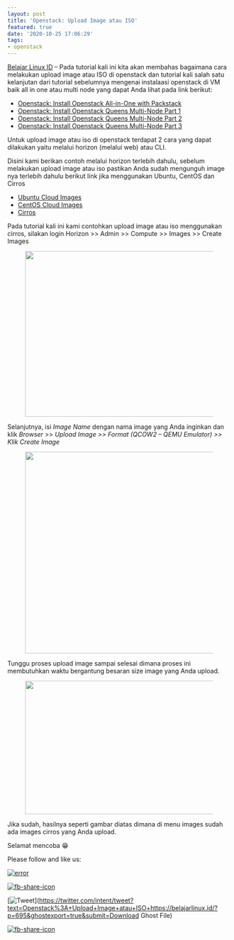 ```yaml
---
layout: post
title: 'Openstack: Upload Image atau ISO'
featured: true
date: '2020-10-25 17:06:29'
tags:
- openstack
---
```


[Belajar Linux ID](/) – Pada tutorial kali ini kita akan membahas bagaimana cara melakukan upload image atau ISO di openstack dan tutorial kali salah satu kelanjutan dari tutorial sebelumnya mengenai instalaasi openstack di VM baik all in one atau multi node yang dapat Anda lihat pada link berikut:

- [Openstack: Install Openstack All-in-One with Packstack](/openstack-02-install-openstack-all-in-one-with-packstack/)
- [Openstack: Install Openstack Queens Multi-Node Part 1](/openstack-install-openstack-queens-multi-node-part-1/)
- [Openstack: Install Openstack Queens Multi-Node Part 2](/openstack-install-openstack-queens-multi-node-part-2/)
- [Openstack: Install Openstack Queens Multi-Node Part 3](/openstack-install-openstack-queens-multi-node-part-3/)

Untuk upload image atau iso di openstack terdapat 2 cara yang dapat dilakukan yaitu melalui horizon (melalui web) atau CLI.

Disini kami berikan contoh melalui horizon terlebih dahulu, sebelum melakukan upload image atau iso pastikan Anda sudah mengunguh image nya terlebih dahulu berikut link jika menggunakan Ubuntu, CentOS dan Cirros

- [Ubuntu Cloud Images](https://cloud-images.ubuntu.com/)
- [CentOS Cloud Images](https://cloud.centos.org/centos/)
- [Cirros](https://download.cirros-cloud.net/)

Pada tutorial kali ini kami contohkan upload image atau iso menggunakan cirros, silakan login Horizon \>\> Admin \>\> Compute \>\> Images \>\> Create Images

<figure class="wp-block-image size-large"><img loading="lazy" width="1024" height="374" src="/content/images/wordpress/2020/10/1-2-1024x374.png" alt="" class="wp-image-696" srcset="/content/images/wordpress/2020/10/1-2-1024x374.png 1024w, /content/images/wordpress/2020/10/1-2-300x109.png 300w, /content/images/wordpress/2020/10/1-2-768x280.png 768w, /content/images/wordpress/2020/10/1-2.png 1357w" sizes="(max-width: 1024px) 100vw, 1024px"></figure>

Selanjutnya, isi _Image Name_ dengan nama image yang Anda inginkan dan klik _Browser_ \>\> _Upload Image_ _\>\> Format (QCOW2 – QEMU Emulator)_ _\>\> Klik Create Image_

<figure class="wp-block-image size-large"><img loading="lazy" width="959" height="455" src="/content/images/wordpress/2020/10/2-3.png" alt="" class="wp-image-697" srcset="/content/images/wordpress/2020/10/2-3.png 959w, /content/images/wordpress/2020/10/2-3-300x142.png 300w, /content/images/wordpress/2020/10/2-3-768x364.png 768w" sizes="(max-width: 959px) 100vw, 959px"></figure>

Tunggu proses upload image sampai selesai dimana proses ini membutuhkan waktu bergantung besaran size image yang Anda upload.

<figure class="wp-block-image size-large"><img loading="lazy" width="1024" height="301" src="/content/images/wordpress/2020/10/3-1-1024x301.png" alt="" class="wp-image-698" srcset="/content/images/wordpress/2020/10/3-1-1024x301.png 1024w, /content/images/wordpress/2020/10/3-1-300x88.png 300w, /content/images/wordpress/2020/10/3-1-768x226.png 768w, /content/images/wordpress/2020/10/3-1.png 1361w" sizes="(max-width: 1024px) 100vw, 1024px"></figure>

Jika sudah, hasilnya seperti gambar diatas dimana di menu images sudah ada images cirros yang Anda upload.

Selamat mencoba 😁

Please follow and like us:

[![error](/wp-content/plugins/ultimate-social-media-icons/images/follow_subscribe.png)](https://api.follow.it/widgets/icon/VHc3d1lpVGdwRnE5QnV0eERCNUx5RCtvTTVoUkNYS3NNRmd5eVhlQW9tNXRHS3VTbGh6Y0NybkRJRS8zSGpjRDVZb1ZGMlNTSEpJYUpuZzZqNzdnd3VSN3dwM2VlQTF6ejJEaGV5UGRUbnlEcHFNd3luYTV4ZTZtUGowVWI2Q2x8M2kzdnBEeUIrUk5xOFI5TXZ3cHF3bFNQRkRJSGhUNGdrRFd0TlNtdE1OWT0=/OA==/)

[![fb-share-icon](/wp-content/plugins/ultimate-social-media-icons/images/visit_icons/fbshare_bck.png "Facebook Share")](https://www.facebook.com/sharer/sharer.php?u=https%3A%2F%2Fbelajarlinux.id%2F%3Fp%3D695%26ghostexport%3Dtrue%26submit%3DDownload+Ghost+File)

[![Tweet](/wp-content/plugins/ultimate-social-media-icons/images/visit_icons/en_US_Tweet.svg "Tweet")](https://twitter.com/intent/tweet?text=Openstack%3A+Upload+Image+atau+ISO+https://belajarlinux.id/?p=695&ghostexport=true&submit=Download Ghost File)

[![fb-share-icon](/wp-content/plugins/ultimate-social-media-icons/images/share_icons/Pinterest_Save/en_US_save.svg "Pin Share")](#)

<!--kg-card-end: html-->